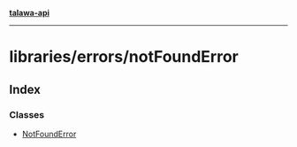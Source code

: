 [**talawa-api**](../../../README.md)

***

# libraries/errors/notFoundError

## Index

### Classes

- [NotFoundError](classes/NotFoundError.md)
